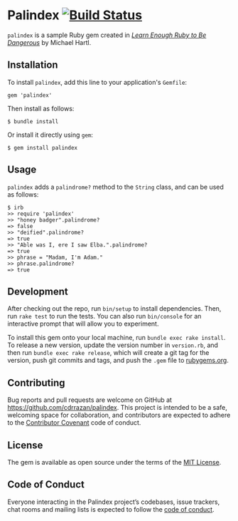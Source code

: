# Palindex  [![Build Status](https://travis-ci.com/cdrrazan/palindex.svg?token=1hzije7rQ2UE626B6DRP&branch=master)](https://travis-ci.com/cdrrazan/palindex)

`palindex` is a sample Ruby gem created in [*Learn Enough Ruby to Be Dangerous*](https://www.learnenough.com/ruby-tutorial) by Michael Hartl.

## Installation

To install `palindex`, add this line to your application's `Gemfile`:

```
gem 'palindex'
```

Then install as follows:

```
$ bundle install
```

Or install it directly using `gem`:

```
$ gem install palindex
```

## Usage

`palindex` adds a `palindrome?` method to the `String` class, and can be used as follows:

```
$ irb
>> require 'palindex'
>> "honey badger".palindrome?
=> false
>> "deified".palindrome?
=> true
>> "Able was I, ere I saw Elba.".palindrome?
=> true
>> phrase = "Madam, I'm Adam."
>> phrase.palindrome?
=> true
```

## Development

After checking out the repo, run `bin/setup` to install dependencies. Then, run `rake test` to run the tests. You can also run `bin/console` for an interactive prompt that will allow you to experiment.

To install this gem onto your local machine, run `bundle exec rake install`. To release a new version, update the version number in `version.rb`, and then run `bundle exec rake release`, which will create a git tag for the version, push git commits and tags, and push the `.gem` file to [rubygems.org](https://rubygems.org).

## Contributing

Bug reports and pull requests are welcome on GitHub at https://github.com/cdrrazan/palindex. This project is intended to be a safe, welcoming space for collaboration, and contributors are expected to adhere to the [Contributor Covenant](http://contributor-covenant.org) code of conduct.

## License

The gem is available as open source under the terms of the [MIT License](https://opensource.org/licenses/MIT).

## Code of Conduct

Everyone interacting in the Palindex project’s codebases, issue trackers, chat rooms and mailing lists is expected to follow the [code of conduct](https://github.com/cdrrazan/palindex/blob/master/CODE_OF_CONDUCT.md).
